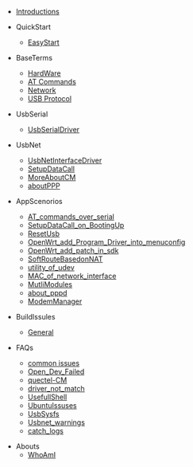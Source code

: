 - [Introductions](/)

- QuickStart

  - [EasyStart](/EasyStart/EasyStart)


- BaseTerms

  - [HardWare](/Base/HardWare)
  - [AT Commands](/Base/AT)
  - [Network](/Base/NetWork)
  - [USB Protocol](/Base/UsbProtocolBase)



- UsbSerial

  - [UsbSerialDriver](/UsbSerial/UsbSerial)

- UsbNet

  - [UsbNetInterfaceDriver](/UsbNet/UsbNet)
  - [SetupDataCall](/UsbNet/DialUp)
  - [MoreAboutCM](/UsbNet/MoreAboutCM)
  - [aboutPPP](/UsbNet/ppp)

  
- AppScenorios

  - [AT_commands_over_serial](applications/AT_ttySerial)
  - [SetupDataCall_on_BootingUp](applications/SetupDataCall_on_BootingUp)
  - [ResetUsb](applications/reset_USB)
  - [OpenWrt_add_Program_Driver_into_menuconfig](applications/openwrt_menuconfig)
  - [OpenWrt_add_patch_in_sdk](applications/openwrt_add_patch_in_sdk)
  - [SoftRouteBasedonNAT](applications/SoftRoute_Base_on_NAT_and_iptables)
  - [utility_of_udev](applications/udev)
  - [MAC_of_network_interface](applications/MAC_address_of_NetWork_interface)
  - [MutliModules](applications/MultiModulesIssue)
  - [about_pppd](applications/raspberry_ppp)
  - [ModemManager](applications/ModemManager)

- BuildIssules

  - [General](Build/general)
  

* FAQs

  - [common issues](/FAQs/01.FAQ)
  - [Open_Dev_Failed](FAQs/02.open_dev_failed)
  - [quectel-CM](FAQs/03.quectel-CM)
  - [driver_not_match](FAQs/04.driver_not_match)
  - [UsefullShell](FAQs/05.usefull_shells)
  - [UbuntuIssuses](FAQs/06.Ubuntu.issuses)
  - [UsbSysfs](FAQs/07.usbsysfs)
  - [Usbnet_warnings](FAQs/08.kevent_may_have_been_dropped)
  - [catch_logs](FAQs/09.log)


- Abouts
	- [WhoAmI](inits/about.md)
